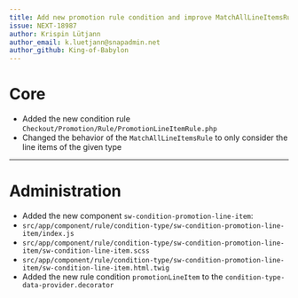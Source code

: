 ```yaml
---
title: Add new promotion rule condition and improve MatchAllLineItemsRule
issue: NEXT-18987
author: Krispin Lütjann
author_email: k.luetjann@snapadmin.net 
author_github: King-of-Babylon
---
```

# Core
* Added the new condition rule `Checkout/Promotion/Rule/PromotionLineItemRule.php`
* Changed the behavior of the `MatchAllLineItemsRule` to only consider the line items of the given type
___
# Administration
*  Added the new component `sw-condition-promotion-line-item`:
  *  `src/app/component/rule/condition-type/sw-condition-promotion-line-item/index.js`
  *  `src/app/component/rule/condition-type/sw-condition-promotion-line-item/sw-condition-line-item.scss`
  *  `src/app/component/rule/condition-type/sw-condition-promotion-line-item/sw-condition-line-item.html.twig`
* Added the new rule condition `promotionLineItem` to the `condition-type-data-provider.decorator`
